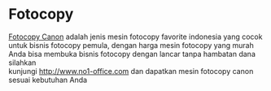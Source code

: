 Fotocopy
========

<a href=http://www.no1-office.com>Fotocopy Canon</a> adalah jenis mesin fotocopy favorite indonesia yang cocok untuk bisnis fotocopy pemula, dengan harga mesin fotocopy yang murah Anda bisa membuka bisnis fotocopy dengan lancar tanpa hambatan dana silahkan 
<br>kunjungi http://www.no1-office.com dan dapatkan mesin fotocopy canon sesuai kebutuhan Anda
